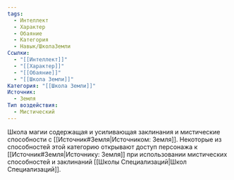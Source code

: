 ```yaml
---
tags:
  - Интеллект
  - Характер
  - Обаяние
  - Категория
  - Навык/ШколаЗемли
Ссылки:
  - "[[Интеллект]]"
  - "[[Характер]]"
  - "[[Обаяние]]"
  - "[[Школа Земли]]"
Категория: "[[Школа Земли]]"
Источник:
  - Земля
Тип воздействия:
  - Мистический
---
```

Школа магии содержащая и усиливающая заклинания и мистические способности с [[Источник#Земля|Источником: Земля]]. Некоторые из способностей этой категорию открывают доступ персонажа к [[Источник#Земля|Источнику: Земля]] при использовании мистических способностей и заклинаний [[Школы Специализаций|Школ Специализаций]]. 
